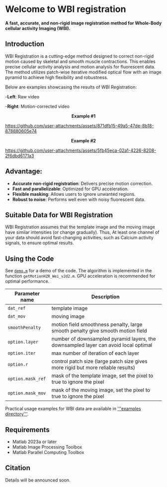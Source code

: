 # Welcome to WBI registration
**A fast, accurate, and non-rigid image registration method for Whole-Body cellular activity Imaging (WBI).**

## Introduction
WBI Registration is a cutting-edge method designed to correct non-rigid motion caused by skeletal and smooth muscle contractions. This enables precise cellular activity analysis and motion analysis for fluorescent data. The method utilizes patch-wise iterative modified optical flow with an image pyramid to achieve high flexibility and robustness.


Below are examples showcasing the results of WBI Registration:

-**Left**: Raw video

-**Right**: Motion-corrected video

<p align="center">
  <b>
    Example #1
  </b>
</p>

https://github.com/user-attachments/assets/871dfb15-49a5-47de-8b18-878880605e74

<p align="center">
  <b>
    Example #2
  </b>
</p>


https://github.com/user-attachments/assets/5fb45eca-02a1-4226-8208-2f6dbd6171a3


## Advantage:
- **Accurate non-rigid registration**: Delivers precise motion correction.
- **Fast and parallelizable**: Optimized for GPU acceleration.
- **Flexible masking**: Allows users to ignore unwanted regions.
- **Robust to noise**: Performs well even with noisy fluorescent data.

## Suitable Data for WBI Registration
WBI Registration assumes that the template image and the moving image have similar intensities (or change gradually). Thus, At least one channel of your data should avoid fast-changing activities, such as Calcium activity signals, to ensure optimal results.

## Using the Code
See [```demo.m```](https://github.com/Weizheng96/WholeFishAnalyss/blob/main/demo.m) for a demo of the code. The algorithm is implemented in the function ```getMotionHZR_Wei_v2d2.m```. GPU acceleration is recommended for optimal performance.

| Parameter name | Description |
|----------------|-------------|
| ```dat_ref``` | template image |
| ```dat_mov``` | moving image |
| ```smoothPenalty``` | motion field smoothness penalty, large smooth penalty give smooth motion field |
| ```option.layer``` | number of downsampled pyramid layers, the downsampled layer can avoid local optimal |
| ```option.iter``` | max number of iteration of each layer |
| ```option.r``` | control patch size (large patch size gives more rigid but more reliable results) |
| ```option.mask_ref``` | mask of the template image, set the pixel to true to ignore the pixel |
| ```option.mask_mov``` | mask of the moving image, set the pixel to true to ignore the pixel |

Practical usage examples for WBI data are available in ['''examples directory'''](https://github.com/Weizheng96/WBI-registration/tree/main/examples).

## Requirements
- Matlab 2023a or later
- Matlab Image Processing Toolbox
- Matlab Parallel Computing Toolbox

## Citation
Details will be announced soon.

